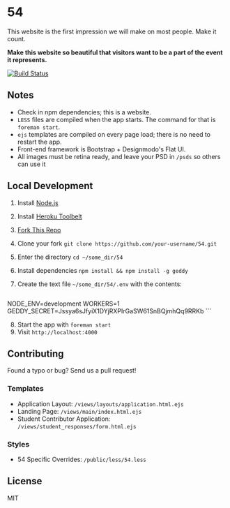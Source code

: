 # 54

This website is the first impression we will make on most people. Make it count.

**Make this website so beautiful that visitors want to be a part of the event it represents.**

[![Build Status](https://travis-ci.org/Illinois-Founders/54.png)](https://travis-ci.org/Illinois-Founders/54)

## Notes

 * Check in npm dependencies; this is a website.
 * `LESS` files are compiled when the app starts. The command for that is `foreman start`.
 * `ejs` templates are compiled on every page load; there is no need to restart the app.
 * Front-end framework is Bootstrap + Designmodo's Flat UI.
 * All images must be retina ready, and leave your PSD in `/psds` so others can use it

## Local Development

 1. Install [Node.js](http://nodejs.org)
 2. Install [Heroku Toolbelt](https://toolbelt.heroku.com)
 3. [Fork This Repo](https://github.com/Illinois-Founders/54/fork)
 4. Clone your fork `git clone https://github.com/your-username/54.git`
 5. Enter the directory `cd ~/some_dir/54`
 6. Install dependencies `npm install && npm install -g geddy`
 7.	Create the text file `~/some_dir/54/.env` with the contents:

 	```
  NODE_ENV=development
  WORKERS=1
  GEDDY_SECRET=Jssya6sJfyiX1DYjRXPIrGaSW61SnBQjmhQq9RRKb
 	```

 8. Start the app with `foreman start`
 9. Visit `http://localhost:4000`

## Contributing

Found a typo or bug? Send us a pull request!

### Templates

 * Application Layout: `/views/layouts/application.html.ejs`
 * Landing Page: `/views/main/index.html.ejs`
 * Student Contributor Application: `/views/student_responses/form.html.ejs`

### Styles

 * 54 Specific Overrides: `/public/less/54.less`

## License
MIT

